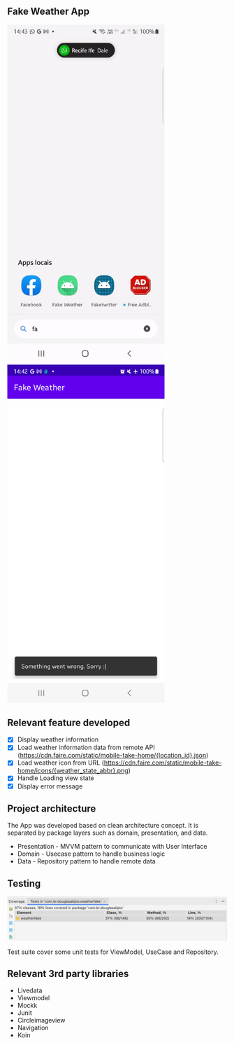 ## Fake Weather App

<img src ="https://github.com/douglasalipio/fake_weather/blob/main/fake_weather.gif"  width="360"/>&nbsp;&nbsp;
<img src ="https://github.com/douglasalipio/fake_weather/blob/main/Screenshot_20221127_144247.png" width="360" />&nbsp;&nbsp;

## Relevant feature developed

- [x] Display weather information
- [x] Load weather information data from remote API (https://cdn.faire.com/static/mobile-take-home/{location_id}.json)
- [x] Load weather icon from URL (https://cdn.faire.com/static/mobile-take-home/icons/{weather_state_abbr}.png)
- [x] Handle Loading view state
- [x] Display error message

## Project architecture

The App was developed based on clean architecture concept. It is separated by package layers such as
domain, presentation, and data.

* Presentation - MVVM pattern to communicate with User Interface
* Domain - Usecase pattern to handle business logic
* Data - Repository pattern to handle remote data


## Testing
<img src ="https://github.com/douglasalipio/fake_weather/blob/main/coverage_image.png"/>

Test suite cover some unit tests for ViewModel, UseCase and Repository. 

## Relevant 3rd party libraries

* Livedata
* Viewmodel
* Mockk
* Junit
* Circleimageview
* Navigation
* Koin
